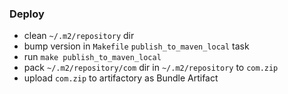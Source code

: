 ### Deploy
- clean ```~/.m2/repository``` dir
- bump version in ```Makefile``` ```publish_to_maven_local``` task
- run ```make publish_to_maven_local```
- pack `````~/.m2/repository/com````` dir in ```~/.m2/repository``` to ```com.zip```
- upload ```com.zip``` to artifactory as Bundle Artifact

